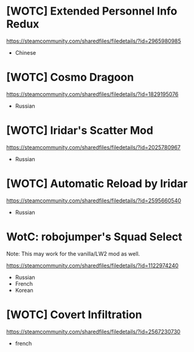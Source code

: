 # [WOTC] Extended Personnel Info Redux
https://steamcommunity.com/sharedfiles/filedetails/?id=2965980985

* Chinese

# [WOTC] Cosmo Dragoon
https://steamcommunity.com/sharedfiles/filedetails/?id=1829195076

* Russian

# [WOTC] Iridar's Scatter Mod
https://steamcommunity.com/sharedfiles/filedetails/?id=2025780967

* Russian

# [WOTC] Automatic Reload by Iridar
https://steamcommunity.com/sharedfiles/filedetails/?id=2595660540

* Russian


# WotC: robojumper's Squad Select

Note: This may work for the vanilla/LW2 mod as well.

https://steamcommunity.com/sharedfiles/filedetails/?id=1122974240

* Russian
* French
* Korean

# [WOTC] Covert Infiltration

https://steamcommunity.com/sharedfiles/filedetails/?id=2567230730

* french
